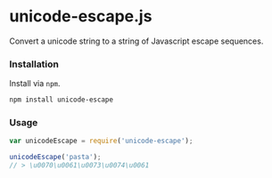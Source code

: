 # unicode-escape.js

Convert a unicode string to a string of Javascript escape sequences.

### Installation

Install via `npm`.

```sh
npm install unicode-escape
```

### Usage

```js
var unicodeEscape = require('unicode-escape');

unicodeEscape('pasta');
// > \u0070\u0061\u0073\u0074\u0061
```
